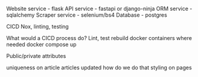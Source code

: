 Website service - flask
API service - fastapi or django-ninja
ORM service - sqlalchemy
Scraper service - selenium/bs4
Database - postgres

CICD
Nox, linting, testing

What would a CICD process do?
Lint, test
rebuild docker containers where needed
docker compose up

Public/private attributes

uniqueness on article
articles updated how do we do that
styling on pages